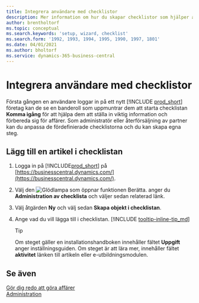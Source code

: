 ```yaml
---
title: Integrera användare med checklistor
description: Mer information om hur du skapar checklistor som hjälper användare att komma igång i Business Central.
author: brentholtorf
ms.topic: conceptual
ms.search.keywords: 'setup, wizard, checklist'
ms.search.form: '1992, 1993, 1994, 1995, 1990, 1997, 1801'
ms.date: 04/01/2021
ms.author: bholtorf
ms.service: dynamics-365-business-central
---
```

# Integrera användare med checklistor

Första gången en användare loggar in på ett nytt [!INCLUDE [prod_short](includes/prod_short.md)] företag kan de se en banderoll som uppmuntrar dem att starta checklistan **Komma igång** för att hjälpa dem att ställa in viktig information och förbereda sig för affärer. Som administratör eller återförsäljning av partner kan du anpassa de fördefinierade checklistorna och du kan skapa egna steg.

## Lägg till en artikel i checklistan

1. Logga in på [!INCLUDE[prod_short](includes/prod_short.md)] på [https://businesscentral.dynamics.com/](https://businesscentral.dynamics.com/).

2. Välj den ![Glödlampa som öppnar funktionen Berätta.](media/ui-search/search_small.png "Berätta för mig vad du vill göra") anger du **Administration av checklista** och väljer sedan relaterad länk.  

3. Välj åtgärden **Ny** och välj sedan **Skapa objekt i checklistan**.  

4. Ange vad du vill lägga till i checklistan. [!INCLUDE [tooltip-inline-tip_md](includes/tooltip-inline-tip_md.md)]

    > [!TIP]
    > Om steget gäller en installationshandboken innehåller fältet **Uppgift** anger inställningsguiden. Om steget är att lära mer, innehåller fältet **aktivitet** länken till artikeln eller e-utbildningsmodulen.

## Se även

[Gör dig redo att göra affärer](ui-get-ready-business.md)  
[Administration](admin-setup-and-administration.md)  
